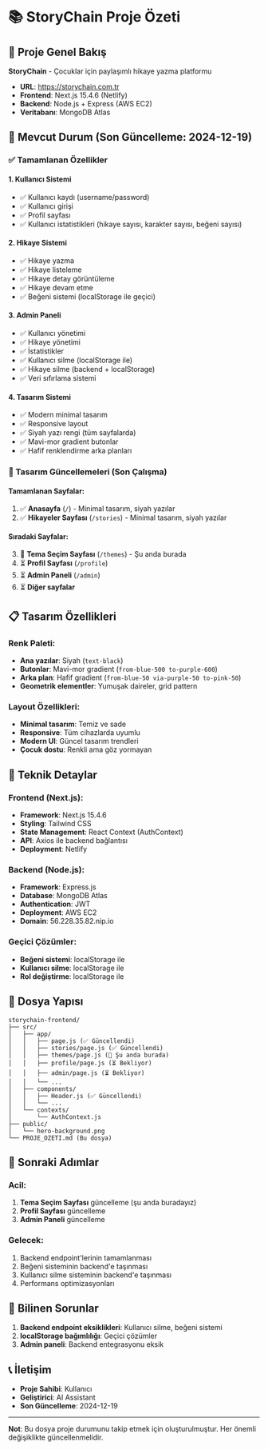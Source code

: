 # 📚 StoryChain Proje Özeti

## 🎯 Proje Genel Bakış
**StoryChain** - Çocuklar için paylaşımlı hikaye yazma platformu
- **URL**: https://storychain.com.tr
- **Frontend**: Next.js 15.4.6 (Netlify)
- **Backend**: Node.js + Express (AWS EC2)
- **Veritabanı**: MongoDB Atlas

## 🚀 Mevcut Durum (Son Güncelleme: 2024-12-19)

### ✅ Tamamlanan Özellikler

#### 1. **Kullanıcı Sistemi**
- ✅ Kullanıcı kaydı (username/password)
- ✅ Kullanıcı girişi
- ✅ Profil sayfası
- ✅ Kullanıcı istatistikleri (hikaye sayısı, karakter sayısı, beğeni sayısı)

#### 2. **Hikaye Sistemi**
- ✅ Hikaye yazma
- ✅ Hikaye listeleme
- ✅ Hikaye detay görüntüleme
- ✅ Hikaye devam etme
- ✅ Beğeni sistemi (localStorage ile geçici)

#### 3. **Admin Paneli**
- ✅ Kullanıcı yönetimi
- ✅ Hikaye yönetimi
- ✅ İstatistikler
- ✅ Kullanıcı silme (localStorage ile)
- ✅ Hikaye silme (backend + localStorage)
- ✅ Veri sıfırlama sistemi

#### 4. **Tasarım Sistemi**
- ✅ Modern minimal tasarım
- ✅ Responsive layout
- ✅ Siyah yazı rengi (tüm sayfalarda)
- ✅ Mavi-mor gradient butonlar
- ✅ Hafif renklendirme arka planları

### 🎨 Tasarım Güncellemeleri (Son Çalışma)

#### **Tamamlanan Sayfalar:**
1. ✅ **Anasayfa** (`/`) - Minimal tasarım, siyah yazılar
2. ✅ **Hikayeler Sayfası** (`/stories`) - Minimal tasarım, siyah yazılar

#### **Sıradaki Sayfalar:**
3. 🔄 **Tema Seçim Sayfası** (`/themes`) - Şu anda burada
4. ⏳ **Profil Sayfası** (`/profile`)
5. ⏳ **Admin Paneli** (`/admin`)
6. ⏳ **Diğer sayfalar**

## 📋 Tasarım Özellikleri

### **Renk Paleti:**
- **Ana yazılar**: Siyah (`text-black`)
- **Butonlar**: Mavi-mor gradient (`from-blue-500 to-purple-600`)
- **Arka plan**: Hafif gradient (`from-blue-50 via-purple-50 to-pink-50`)
- **Geometrik elementler**: Yumuşak daireler, grid pattern

### **Layout Özellikleri:**
- **Minimal tasarım**: Temiz ve sade
- **Responsive**: Tüm cihazlarda uyumlu
- **Modern UI**: Güncel tasarım trendleri
- **Çocuk dostu**: Renkli ama göz yormayan

## 🔧 Teknik Detaylar

### **Frontend (Next.js):**
- **Framework**: Next.js 15.4.6
- **Styling**: Tailwind CSS
- **State Management**: React Context (AuthContext)
- **API**: Axios ile backend bağlantısı
- **Deployment**: Netlify

### **Backend (Node.js):**
- **Framework**: Express.js
- **Database**: MongoDB Atlas
- **Authentication**: JWT
- **Deployment**: AWS EC2
- **Domain**: 56.228.35.82.nip.io

### **Geçici Çözümler:**
- **Beğeni sistemi**: localStorage ile
- **Kullanıcı silme**: localStorage ile
- **Rol değiştirme**: localStorage ile

## 📁 Dosya Yapısı

```
storychain-frontend/
├── src/
│   ├── app/
│   │   ├── page.js (✅ Güncellendi)
│   │   ├── stories/page.js (✅ Güncellendi)
│   │   ├── themes/page.js (🔄 Şu anda burada)
│   │   ├── profile/page.js (⏳ Bekliyor)
│   │   ├── admin/page.js (⏳ Bekliyor)
│   │   └── ...
│   ├── components/
│   │   ├── Header.js (✅ Güncellendi)
│   │   └── ...
│   └── contexts/
│       └── AuthContext.js
├── public/
│   └── hero-background.png
└── PROJE_OZETI.md (Bu dosya)
```

## 🎯 Sonraki Adımlar

### **Acil:**
1. **Tema Seçim Sayfası** güncelleme (şu anda buradayız)
2. **Profil Sayfası** güncelleme
3. **Admin Paneli** güncelleme

### **Gelecek:**
1. Backend endpoint'lerinin tamamlanması
2. Beğeni sisteminin backend'e taşınması
3. Kullanıcı silme sisteminin backend'e taşınması
4. Performans optimizasyonları

## 🚨 Bilinen Sorunlar

1. **Backend endpoint eksiklikleri**: Kullanıcı silme, beğeni sistemi
2. **localStorage bağımlılığı**: Geçici çözümler
3. **Admin paneli**: Backend entegrasyonu eksik

## 📞 İletişim

- **Proje Sahibi**: Kullanıcı
- **Geliştirici**: AI Assistant
- **Son Güncelleme**: 2024-12-19

---

**Not**: Bu dosya proje durumunu takip etmek için oluşturulmuştur. Her önemli değişiklikte güncellenmelidir.
